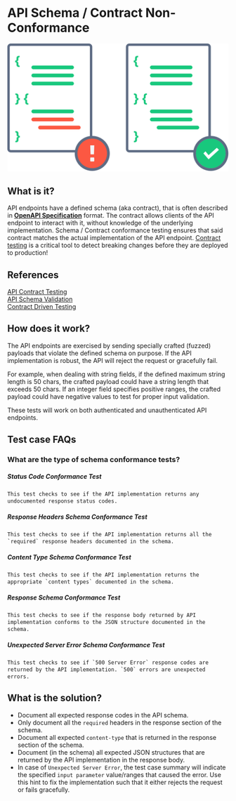 # API Schema / Contract Non-Conformance
![Schema Conformance](../assets/schema-conformance.svg)

## What is it?
API endpoints have a defined schema (aka contract), that is often described in [**OpenAPI Specification**][1] format. The contract allows clients of the API endpoint to interact with it, without knowledge of the underlying implementation. Schema / Contract conformance testing ensures that said contract matches the actual implementation of the API endpoint. [Contract testing][contract-driven-testing] is a critical tool to detect breaking changes before they are deployed to production!

## References
[API Contract Testing](https://docs.pact.io/)  
[API Schema Validation](https://github.com/schemathesis/schemathesis/blob/master/README.rst)  
[Contract Driven Testing][contract-driven-testing]

## How does it work?
The API endpoints are exercised by sending specially crafted (fuzzed) payloads that violate the defined schema on purpose. If the API implementation is robust, the API will reject the request or gracefully fail.

For example, when dealing with string fields, if the defined maximum string length is 50 chars, the crafted payload could have a string length that exceeds 50 chars. If an integer field specifies positive ranges, the crafted payload could have negative values to test for proper input validation.

These tests will work on both authenticated and unauthenticated API endpoints.

## Test case FAQs
### What are the type of schema conformance tests?
##### Status Code Conformance Test
    This test checks to see if the API implementation returns any undocumented response status codes.
##### Response Headers Schema Conformance Test
    This test checks to see if the API implementation returns all the `required` response headers documented in the schema.
##### Content Type Schema Conformance Test
    This test checks to see if the API implementation returns the appropriate `content types` documented in the schema.
##### Response Schema Conformance Test
    This test checks to see if the response body returned by API implementation conforms to the JSON structure documented in the schema.
##### Unexpected Server Error Schema Conformance Test
    This test checks to see if `500 Server Error` response codes are returned by the API implementation. `500` errors are unexpected errors.


## What is the solution?
* Document all expected response codes in the API schema.
* Only document all the `required` headers in the response section of the schema.
* Document all expected `content-type` that is returned in the response section of the schema.
* Document (in the schema) all expected JSON structures that are returned by the API implementation in the response body.
* In case of `Unexpected Server Error`, the test case summary will indicate the specified `input parameter` value/ranges that caused the error. Use this hint to fix the implementation such that it either rejects the request or fails gracefully.

[1]: https://swagger.io/specification/
[contract-driven-testing]: https://www.ibm.com/garage/method/practices/code/contract-driven-testing/
